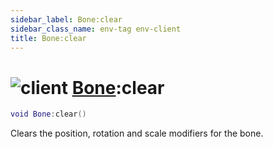 ```yaml
---
sidebar_label: Bone:clear
sidebar_class_name: env-tag env-client
title: Bone:clear
---
```


# <img src='/img/wiki/client.png' alt='client' classname='env-tag' /> [Bone](../bone/README.md):clear

```lua
void Bone:clear()
```

Clears the position, rotation and scale modifiers for the bone.<br/>
